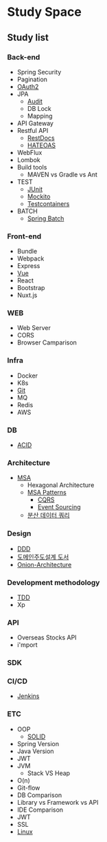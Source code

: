 # Study Space

## Study list

### Back-end

- Spring Security
- Pagination
- [OAuth2](Back-end/OAuth2.md)
- JPA
    - [Audit](Back-end/JPA/Audit.md)
    - DB Lock
    - Mapping
- API Gateway
- Restful API
    - [RestDocs](Back-end/RestfulAPI/RestDocs.md)
    - [HATEOAS](Back-end/RestfulAPI/HATEOAS.md)
- WebFlux
- Lombok
- Build tools
    - MAVEN vs Gradle vs Ant
- TEST
    - [JUnit](Back-end/TEST/JUnit.md)
    - [Mockito](Back-end/TEST/Mockito.md)
    - [Testcontainers](Back-end/TEST/Testcontainers.md)
- BATCH
    - [Spring Batch](Back-end/BATCH/SpringBatch.md)

### Front-end

- Bundle
- Webpack
- Express
- [Vue](Front-end/Vue.md)
- React
- Bootstrap
- Nuxt.js

### WEB

- Web Server
- CORS
- Browser Camparison

### Infra

- Docker
- K8s
- [Git](Infra/Git.md)
- MQ
- Redis
- AWS

### DB

- [ACID](DB/ACID.md)

### Architecture

- [MSA](Architecture/MSA/MSA.md)
    - Hexagonal Architecture
    - [MSA Patterns](Architecture/MSA/MSA-Patterns.md)
        - [CQRS](Architecture/CQRS/CQRS.md)
        - [Event Sourcing](Architecture/Event-Sourcing/EventSourcing.md)
    - [분산 데이터 쿼리](Architecture/MSA/분산데이터쿼리/분산데이터쿼리.md)

### Design

- [DDD](Design/DDD/DDD.md)
- [도메인주도설계 도서](Design/DDD/도메인주도설계-도서/도메인주도설계_도서.md)
- [Onion-Architecture](Design/OnionArchitecture/Onion-Architecture.md)

### Development methodology

- [TDD](Development%20Methodology/TDD.md)
- Xp

### API

- Overseas Stocks API
- i'mport

### SDK

### CI/CD

- [Jenkins](CI-CD/Jenkins.md)

### ETC

- OOP
    - [SOLID](ETC/OOP/SOLID.md)
- Spring Version
- Java Version
- JWT
- JVM
    - Stack VS Heap
- O(n)
- Git-flow
- DB Comparison
- Library vs Framework vs API
- IDE Comparison
- JWT
- SSL
- [Linux](ETC/Linux.md)
